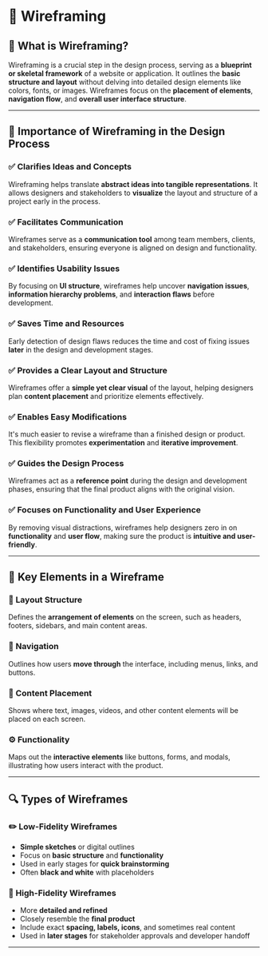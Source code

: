 # 🧩 Wireframing

## 📌 What is Wireframing?

Wireframing is a crucial step in the design process, serving as a **blueprint or skeletal framework** of a website or application. It outlines the **basic structure and layout** without delving into detailed design elements like colors, fonts, or images. Wireframes focus on the **placement of elements**, **navigation flow**, and **overall user interface structure**.

---

## 🚀 Importance of Wireframing in the Design Process

### ✅ Clarifies Ideas and Concepts
Wireframing helps translate **abstract ideas into tangible representations**. It allows designers and stakeholders to **visualize** the layout and structure of a project early in the process.

### ✅ Facilitates Communication
Wireframes serve as a **communication tool** among team members, clients, and stakeholders, ensuring everyone is aligned on design and functionality.

### ✅ Identifies Usability Issues
By focusing on **UI structure**, wireframes help uncover **navigation issues**, **information hierarchy problems**, and **interaction flaws** before development.

### ✅ Saves Time and Resources
Early detection of design flaws reduces the time and cost of fixing issues **later** in the design and development stages.

### ✅ Provides a Clear Layout and Structure
Wireframes offer a **simple yet clear visual** of the layout, helping designers plan **content placement** and prioritize elements effectively.

### ✅ Enables Easy Modifications
It's much easier to revise a wireframe than a finished design or product. This flexibility promotes **experimentation** and **iterative improvement**.

### ✅ Guides the Design Process
Wireframes act as a **reference point** during the design and development phases, ensuring that the final product aligns with the original vision.

### ✅ Focuses on Functionality and User Experience
By removing visual distractions, wireframes help designers zero in on **functionality** and **user flow**, making sure the product is **intuitive and user-friendly**.

---
## 🧱 Key Elements in a Wireframe

### 🔲 Layout Structure
Defines the **arrangement of elements** on the screen, such as headers, footers, sidebars, and main content areas.

### 🧭 Navigation
Outlines how users **move through** the interface, including menus, links, and buttons.

### 🧾 Content Placement
Shows where text, images, videos, and other content elements will be placed on each screen.

### ⚙️ Functionality
Maps out the **interactive elements** like buttons, forms, and modals, illustrating how users interact with the product.

---
## 🔍 Types of Wireframes

### ✏️ Low-Fidelity Wireframes
- **Simple sketches** or digital outlines
- Focus on **basic structure** and **functionality**
- Used in early stages for **quick brainstorming**
- Often **black and white** with placeholders

### 🎯 High-Fidelity Wireframes
- More **detailed and refined**
- Closely resemble the **final product**
- Include exact **spacing, labels, icons**, and sometimes real content
- Used in **later stages** for stakeholder approvals and developer handoff

---
